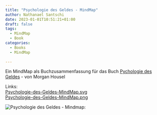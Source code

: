```yaml
---
title: "Psychologie des Geldes - MindMap"
author: Nathanael Santschi
date: 2023-01-01T10:51:21+01:00
draft: false
tags:
  - MindMap
  - Book
categories:
  - Books
  - MindMap
  
---
```


Ein MindMap als Buchzusammenfassung für das Buch [Pychologie des Geldes](https://www.amazon.de/%C3%9Cber-die-Psychologie-Geldes-Lektionen/dp/3959724438) - von Morgan Housel

Links:  
[Psychologie-des-Geldes-MindMap.svg](/images/Psychologie-des-Geldes-MindMap.svg "Preview")  
[Psychologie-des-Geldes-MindMap.png](/images/Psychologie-des-Geldes-MindMap.png "Preview")

![Psychologie des Geldes - Mindmap:](/images/Psychologie-des-Geldes-MindMap.png "Preview")





